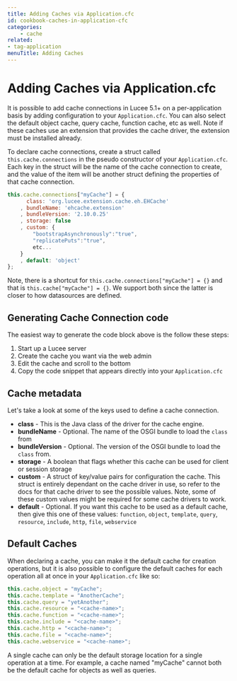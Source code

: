 ```yaml
---
title: Adding Caches via Application.cfc
id: cookbook-caches-in-application-cfc
categories:
    - cache
related:
- tag-application
menuTitle: Adding Caches
---
```


# Adding Caches via Application.cfc

It is possible to add cache connections in Lucee 5.1+ on a per-application basis by adding configuration to your `Application.cfc`.  You can also select the default object cache, query cache, function cache, etc as well.  Note if these caches use an extension that provides the cache driver, the extension must be installed already.

To declare cache connections, create a struct called `this.cache.connections` in the pseudo constructor of your `Application.cfc`.  Each key in the struct will be the name of the cache connection to create, and the value of the item will be another struct defining the properties of that cache connection.

```javascript
this.cache.connections["myCache"] = {
	  class: 'org.lucee.extension.cache.eh.EHCache'
	, bundleName: 'ehcache.extension'
	, bundleVersion: '2.10.0.25'
	, storage: false
	, custom: {
		"bootstrapAsynchronously":"true",
		"replicatePuts":"true",
		etc...
	}
	, default: 'object'
};
```

Note, there is a shortcut for `this.cache.connections["myCache"] = {}` and that is `this.cache["myCache"] = {}`.  We support both since the latter is closer to how datasources are defined.

## Generating Cache Connection code

The easiest way to generate the code block above is the follow these steps:

1. Start up a Lucee server
2. Create the cache you want via the web admin
3. Edit the cache and scroll to the bottom
4. Copy the code snippet that appears directly into your `Application.cfc`

## Cache metadata

Let's take a look at some of the keys used to define a cache connection.

* **class** - This is the Java class of the driver for the cache engine.  
* **bundleName** -  Optional.  The name of the OSGI bundle to load the `class` from
* **bundleVersion** -  Optional.  The version of the OSGI bundle to load the `class` from.
* **storage** -  A boolean that flags whether this cache can be used for client or session storage
* **custom** - A struct of key/value pairs for configuration the cache. This struct is entirely dependant on the cache driver in use, so refer to the docs for that cache driver to see the possible values.  Note, some of these custom values might be required for some cache drivers to work.
* **default** - Optional.  If you want this cache to be used as a default cache, then give this one of these values: `function`, `object`, `template`, `query`, `resource`, `include`, `http`, `file`, `webservice`

## Default Caches

When declaring a cache, you can make it the default cache for creation operations, but it is also possible to configure the default caches for each operation all at once in your `Application.cfc` like so:

```javascript
this.cache.object = "myCache";
this.cache.template = "AnotherCache";
this.cache.query = "yetAnother";
this.cache.resource = "<cache-name>";
this.cache.function = "<cache-name>";
this.cache.include = "<cache-name>";
this.cache.http = "<cache-name>";
this.cache.file = "<cache-name>";
this.cache.webservice = "<cache-name>";
```

A single cache can only be the default storage location for a single operation at a time.  For example, a cache named "myCache" cannot both be the default cache for objects as well as queries.
